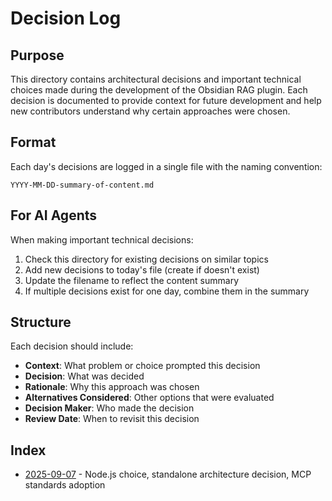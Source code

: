 # Decision Log

## Purpose
This directory contains architectural decisions and important technical choices made during the development of the Obsidian RAG plugin. Each decision is documented to provide context for future development and help new contributors understand why certain approaches were chosen.

## Format
Each day's decisions are logged in a single file with the naming convention:
```
YYYY-MM-DD-summary-of-content.md
```

## For AI Agents
When making important technical decisions:
1. Check this directory for existing decisions on similar topics
2. Add new decisions to today's file (create if doesn't exist)
3. Update the filename to reflect the content summary
4. If multiple decisions exist for one day, combine them in the summary

## Structure
Each decision should include:
- **Context**: What problem or choice prompted this decision
- **Decision**: What was decided
- **Rationale**: Why this approach was chosen
- **Alternatives Considered**: Other options that were evaluated
- **Decision Maker**: Who made the decision
- **Review Date**: When to revisit this decision

## Index
- [2025-09-07](./2025-09-07-nodejs-standalone-architecture-mcp-standards.md) - Node.js choice, standalone architecture decision, MCP standards adoption
